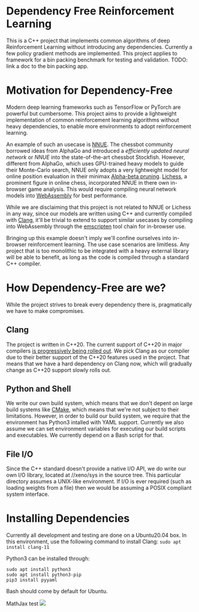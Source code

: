 # Dependency Free Reinforcement Learning
This is a C++ project that implements common algorithms of deep Reinforcement
Learning without introducing any dependencies. Currently a few policy gradient
methods are implemented. This project applies to framework for a bin packing
benchmark for testing and validation. TODO: link a doc to the bin packing app.

# Motivation for Dependency-Free
Modern deep learning frameworks such as TensorFlow or PyTorch are powerful but
cumbersome. This project aims to provide a lightweight implementation of common
reinforcement learning algorithms without heavy dependencies, to enable more
environments to adopt reinforcement learning.

An example of such an usecase is
[NNUE](https://www.chessprogramming.org/Stockfish_NNUE). The chessbot community
borrowed ideas from AlphaGo and introduced a _efficiently updated neural
network_ or _NNUE_ into the state-of-the-art chessbot Stockfish. However,
different from AlphaGo, which uses GPU-trained heavy models to guide their
Monte-Carlo search, NNUE only adopts a very lightweight model for online
position evaluation in their minimax [Alpha-beta
pruning](https://en.wikipedia.org/wiki/Alpha%E2%80%93beta_pruning).
[Lichess](https://lichess.org/), a prominent figure in online chess,
incorporated NNUE in there own in-browser game analysis. This would require
compiling neural network models into [WebAssembly](https://webassembly.org/) for
best performance.

While we are disclaiming that this project is not related to NNUE or Lichess in
any way, since our models are written using C++ and currently compiled with
[Clang](https://clang.llvm.org/), it'll be trivial to extend to support similar
usecases by compiling into WebAssembly through the
[emscripten](https://emscripten.org/) tool chain for in-browser use.

Bringing up this example doesn't imply we'll confine ourselves into in-browser
reinforcement learning. The use case scenarios are limitless. Any project that
is too monolithic to be integrated with a heavy external library will be able to
benefit, as long as the code is compiled through a standard C++ compiler.

# How Dependency-Free are we?
While the project strives to break every dependency there is, pragmatically we
have to make compromises.

## Clang
The project is written in C++20. The current support of C++20 in major compilers
[is progressively being rolled
out](https://en.cppreference.com/w/cpp/compiler_support). We pick Clang as our
compiler due to their better support of the C++20 features used in the project.
That means that we have a hard dependency on Clang now, which will gradually
change as C++20 support slowly rolls out.

## Python and Shell
We write our own build system, which means that we don't depent on large
build systems like [CMake](https://cmake.org/), which means that we're not
subject to their limitations. However, in order to build our build system, we
require that the environment has Python3 intalled with YAML support. Currently
we also assume we can set environment variables for executing our build scripts
and executables. We currently depend on a Bash script for that.

## File I/O
Since the C++ standard doesn't provide a native I/O API, we do write our own I/O
library, located at //xeno/sys in the source tree. This particular directory
assumes a UNIX-like environment. If I/O is ever required (such as loading
weights from a file) then we would be assuming a POSIX compliant system
interface.

# Installing Dependencies
Currently all development and testing are done on a Ubuntu20.04 box. In this
environment, use the following command to install Clang:
```sudo apt install clang-11```

Python3 can be installed through:
```
sudo apt install python3
sudo apt install python3-pip
pip3 install pyyaml
```

Bash should come by default for Ubuntu.

MathJax test
<img src="https://render.githubusercontent.com/render/math?math=e^{i \pi} = -1">
